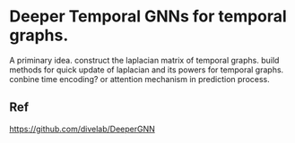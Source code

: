 # Deeper Temporal GNNs for temporal graphs.

A priminary idea.
construct the laplacian matrix of temporal graphs.
build methods for quick update of laplacian and its powers for temporal graphs.
conbine time encoding? or attention mechanism in prediction process.



## Ref
https://github.com/divelab/DeeperGNN